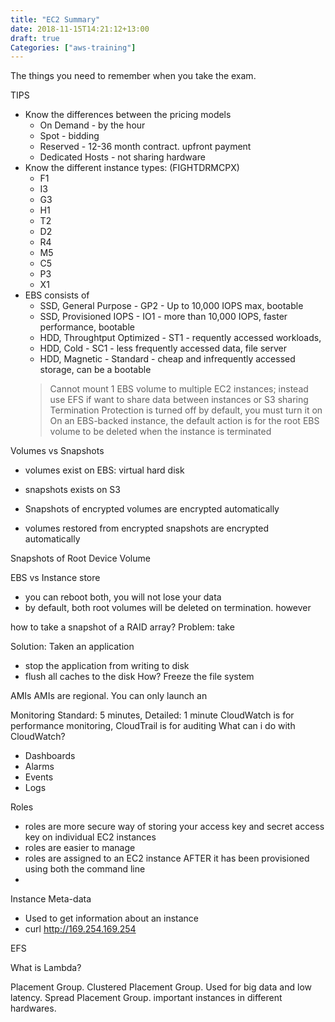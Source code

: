 ```yaml
---
title: "EC2 Summary"
date: 2018-11-15T14:21:12+13:00
draft: true
Categories: ["aws-training"]
---
```

The things you need to remember when you take the exam.
<!--more-->

TIPS

* Know the differences between the pricing models
  * On Demand - by the hour
  * Spot - bidding
  * Reserved - 12-36 month contract. upfront payment
  * Dedicated Hosts - not sharing hardware
* Know the different instance types: (FIGHTDRMCPX)
  * F1
  * I3
  * G3
  * H1
  * T2
  * D2
  * R4
  * M5
  * C5
  * P3
  * X1
* EBS consists of
  * SSD, General Purpose - GP2 - Up to 10,000 IOPS max, bootable
  * SSD, Provisioned IOPS - IO1 - more than 10,000 IOPS, faster performance, bootable
  * HDD, Throughtput Optimized - ST1 - requently accessed workloads,
  * HDD, Cold - SC1 - less frequently accessed data, file server
  * HDD, Magnetic - Standard - cheap and infrequently accessed storage, can be a bootable
  > Cannot mount 1 EBS volume to multiple EC2 instances; instead use EFS if want to share data between instances or S3 sharing
  > Termination Protection is turned off by default, you must turn it on
  > On an EBS-backed instance, the default action is for the root EBS volume to be deleted when the instance is terminated


Volumes vs Snapshots
* volumes exist on EBS: virtual hard disk
* snapshots exists on S3

* Snapshots of encrypted volumes are encrypted automatically
* volumes restored from encrypted snapshots are encrypted automatically

Snapshots of Root Device Volume

EBS vs Instance store
* you can reboot both, you will not lose your data
* by default, both root volumes will be deleted on termination. however

how to take a snapshot of a RAID array?
Problem: take

Solution: Taken an application
  * stop the application from writing to disk
  * flush all caches to the disk
  How? Freeze the file system

AMIs
AMIs are regional. You can only launch an

Monitoring
Standard: 5 minutes, Detailed: 1 minute
CloudWatch is for performance monitoring, CloudTrail is for auditing
What can i do with CloudWatch?
  - Dashboards
  - Alarms
  - Events
  - Logs

Roles
* roles are more secure way of storing your access key and secret access key on individual EC2 instances
* roles are easier to manage
* roles are assigned to an EC2 instance AFTER it has been provisioned using both the command line
*

Instance Meta-data
* Used to get information about an instance
* curl http://169.254.169.254

EFS

What is Lambda?

Placement Group.
Clustered Placement Group. Used for big data and low latency.
Spread Placement Group. important instances in different hardwares.
